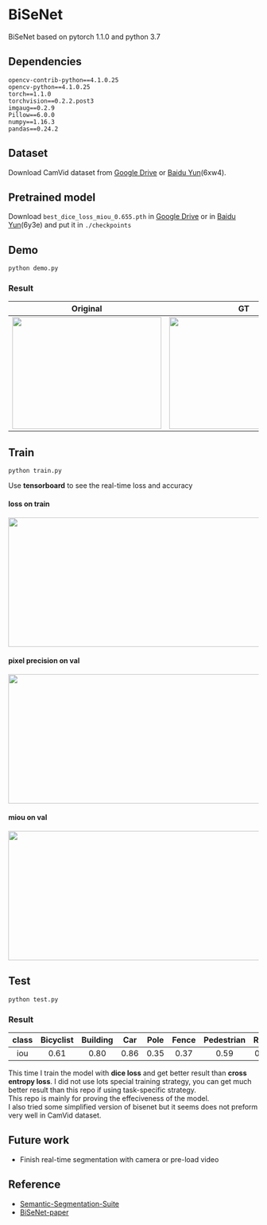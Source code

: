 # BiSeNet
BiSeNet based on pytorch 1.1.0 and python 3.7

## Dependencies
```
opencv-contrib-python==4.1.0.25
opencv-python==4.1.0.25
torch==1.1.0
torchvision==0.2.2.post3
imgaug==0.2.9
Pillow==6.0.0
numpy==1.16.3
pandas==0.24.2
```

## Dataset  
Download CamVid dataset from [Google Drive](https://drive.google.com/file/d/1KRRME_NtRG-iWOyLAb7gE-eA8fTeyzUR/view) or [Baidu Yun](https://pan.baidu.com/s/16k_hSycb2wxmN3IJPpbYig)(6xw4).

  
## Pretrained model  
Download `best_dice_loss_miou_0.655.pth` in [Google Drive](https://drive.google.com/open?id=1ulUgHwFct-vFwGCAfJ4Oa9DBlNDzm5r4) or in [Baidu Yun](https://pan.baidu.com/s/1wHyO0fJhf8j93O90Cn27tA)(6y3e) and put it in `./checkpoints`  



## Demo  
```
python demo.py
```  
### Result  
Original | GT |Predict
:-:|:-:|:-:  
<img src="https://github.com/ooooverflow/BiSeNet/blob/master/test.png" width="300" height="225" alt=""/>|<img src="https://github.com/ooooverflow/BiSeNet/blob/master/test_label.png" width="300" height="225" alt=""/>|<img src="https://github.com/ooooverflow/BiSeNet/blob/master/demo.png" width="300" height="225" alt=""/>

## Train
```
python train.py
```  
Use **tensorboard** to see the real-time loss and accuracy  
#### loss on train  
<img src="https://github.com/ooooverflow/BiSeNet/blob/master/tfboard_loss.jpg" width="1343" height="260" alt=""/>  

#### pixel precision on val  
<img src="https://github.com/ooooverflow/BiSeNet/blob/master/tfboard_precision.jpg" width="1343" height="260" alt=""/>  

#### miou on val  
<img src="https://github.com/ooooverflow/BiSeNet/blob/master/tfboard_miou.jpg" width="1343" height="260" alt=""/>  

## Test
```
python test.py
```
### Result  
class|Bicyclist|Building|Car|Pole|Fence|Pedestrian|Road|Sidewalk|SignSymbol|Sky|Tree|miou
:-:|:-:|:-:|:-:|:-:|:-:|:-:|:-:|:-:|:-:|:-:|:-:|:-:
iou | 0.61 | 0.80 |0.86|0.35|0.37|0.59|0.88|0.81|0.28|0.91|0.73|0.655

This time I train the model with **dice loss** and get better result than **cross entropy loss**. I did not use lots special training strategy, you can get much better result than this repo if using task-specific strategy.  
This repo is mainly for proving the effeciveness of the model.  
I also tried some simplified version of bisenet but it seems does not preform very well in CamVid dataset.

## Future work  
* Finish real-time segmentation with camera or pre-load video  

## Reference 
* [Semantic-Segmentation-Suite](https://github.com/GeorgeSeif/Semantic-Segmentation-Suite/tree/master)  
* [BiSeNet-paper](https://arxiv.org/pdf/1808.00897v1.pdf)

